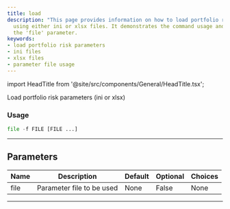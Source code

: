 ```yaml
---
title: load
description: "This page provides information on how to load portfolio risk parameters"
  using either ini or xlsx files. It demonstrates the command usage and details about
  the 'file' parameter.
keywords:
- load portfolio risk parameters
- ini files
- xlsx files
- parameter file usage
---
```


import HeadTitle from '@site/src/components/General/HeadTitle.tsx';

<HeadTitle title="portfolio/parameters/load /po - Reference | OpenBB Terminal Docs" />

Load portfolio risk parameters (ini or xlsx)

### Usage

```python
file -f FILE [FILE ...]
```

---

## Parameters

| Name | Description | Default | Optional | Choices |
| ---- | ----------- | ------- | -------- | ------- |
| file | Parameter file to be used | None | False | None |

---
